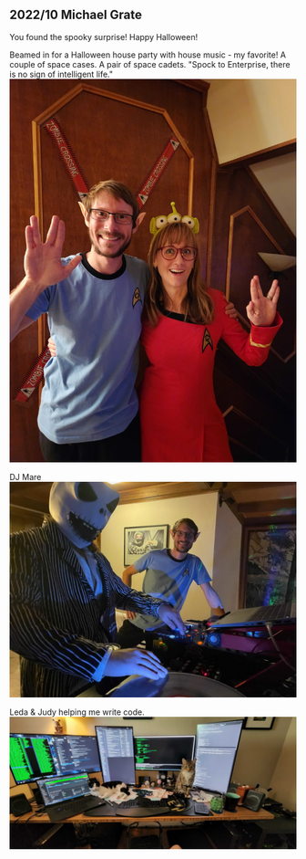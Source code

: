 ## 2022/10 Michael Grate

You found the spooky surprise! Happy Halloween!

Beamed in for a Halloween house party with house music - my favorite! A couple of space cases. A pair of space cadets. "Spock to Enterprise, there is no sign of intelligent life."
![A pair of space cadets](img/001.jpg?raw=true "Space cadets")

DJ Mare
![The DJ](img/002.jpg?raw=true "DJmare")

Leda & Judy helping me write code.
![life."](img/003.jpg?raw=true "Leda & Judy and the battlestation")

